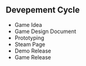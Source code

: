 <link rel="stylesheet" href="../style.css">

## Devepement Cycle

- Game Idea
- Game Design Document
- Prototyping
- Steam Page
- Demo Release
- Game Release